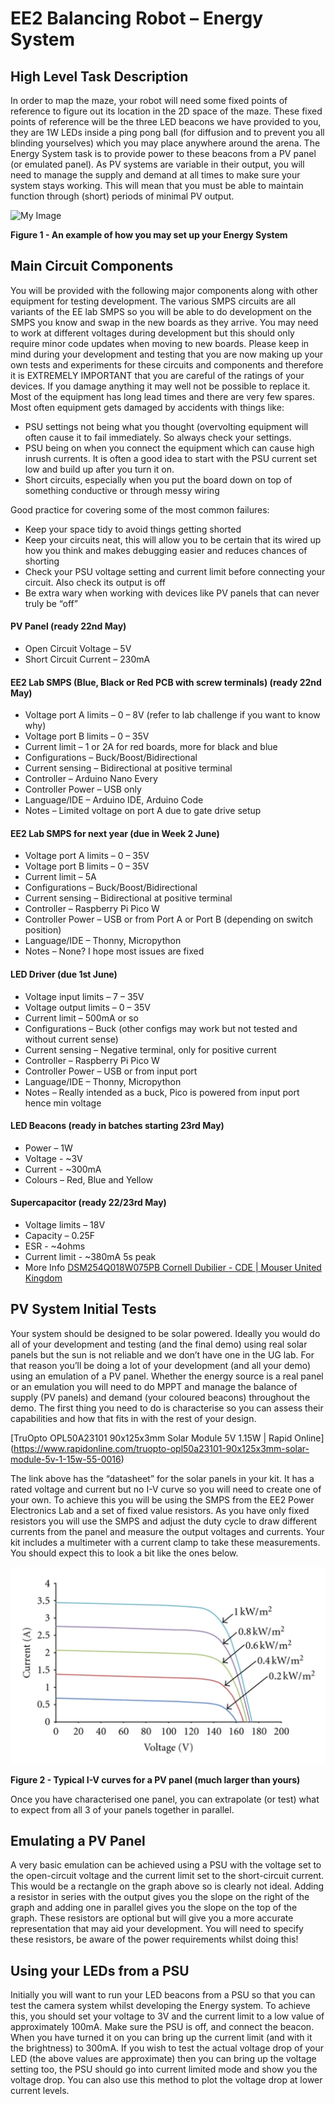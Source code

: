 # EE2 Balancing Robot – Energy System

## High Level Task Description
In order to map the maze, your robot will need some fixed points of reference to figure out its location in the 2D space of the maze. These fixed points of reference will be the three LED beacons we have provided to you, they are 1W LEDs inside a ping pong ball (for diffusion and to prevent you all blinding yourselves) which you may place anywhere around the arena.
The Energy System task is to provide power to these beacons from a PV panel (or emulated panel). As PV systems are variable in their output, you will need to manage the supply and demand at all times to make sure your system stays working. This will mean that you must be able to maintain function through (short) periods of minimal PV output.

![My Image](figure1.png)

__Figure 1 - An example of how you may set up your Energy System__

## Main Circuit Components
You will be provided with the following major components along with other equipment for testing development. The various SMPS circuits are all variants of the EE lab SMPS so you will be able to do development on the SMPS you know and swap in the new boards as they arrive. You may need to work at different voltages during development but this should only require minor code updates when moving to new boards.
Please keep in mind during your development and testing that you are now making up your own tests and experiments for these circuits and components and therefore it is EXTREMELY IMPORTANT that you are careful of the ratings of your devices. If you damage anything it may well not be possible to replace it. Most of the equipment has long lead times and there are very few spares.
Most often equipment gets damaged by accidents with things like:

- PSU settings not being what you thought (overvolting equipment will often cause it to fail immediately. So always check your settings.
- PSU being on when you connect the equipment which can cause high inrush currents. It is often a good idea to start with the PSU current set low and build up after you turn it on.
- Short circuits, especially when you put the board down on top of something conductive or through messy wiring

Good practice for covering some of the most common failures:

- Keep your space tidy to avoid things getting shorted
- Keep your circuits neat, this will allow you to be certain that its wired up how you think and makes debugging easier and reduces chances of shorting
- Check your PSU voltage setting and current limit before connecting your circuit. Also check its output is off
- Be extra wary when working with devices like PV panels that can never truly be “off”

#### PV Panel (ready 22nd May)
- Open Circuit Voltage – 5V
- Short Circuit Current – 230mA
#### EE2 Lab SMPS (Blue, Black or Red PCB with screw terminals) (ready 22nd May)
- Voltage port A limits – 0 – 8V (refer to lab challenge if you want to know why)
- Voltage port B limits – 0 – 35V
- Current limit – 1 or 2A for red boards, more for black and blue
- Configurations – Buck/Boost/Bidirectional
- Current sensing – Bidirectional at positive terminal
- Controller – Arduino Nano Every
- Controller Power – USB only
- Language/IDE – Arduino IDE, Arduino Code
- Notes – Limited voltage on port A due to gate drive setup
#### EE2 Lab SMPS for next year (due in Week 2 June)
- Voltage port A limits – 0 – 35V
- Voltage port B limits – 0 – 35V
- Current limit – 5A
- Configurations – Buck/Boost/Bidirectional
- Current sensing – Bidirectional at positive terminal
- Controller – Raspberry Pi Pico W
- Controller Power – USB or from Port A or Port B (depending on switch position)
- Language/IDE – Thonny, Micropython
- Notes – None? I hope most issues are fixed
#### LED Driver (due 1st June)
- Voltage input limits – 7 – 35V
- Voltage output limits – 0 – 35V
- Current limit – 500mA or so
- Configurations – Buck (other configs may work but not tested and without current sense)
- Current sensing – Negative terminal, only for positive current
-	Controller – Raspberry Pi Pico W
-	Controller Power – USB or from input port
-	Language/IDE – Thonny, Micropython
-	Notes – Really intended as a buck, Pico is powered from input port hence min voltage
#### LED Beacons (ready in batches starting 23rd May)
-	Power – 1W
-	Voltage - ~3V
-	Current - ~300mA
-	Colours – Red, Blue and Yellow
#### Supercapacitor (ready 22/23rd May)
-	Voltage limits – 18V
-	Capacity – 0.25F
-	ESR - ~4ohms
-	Current limit - ~380mA 5s peak
-	More Info [DSM254Q018W075PB Cornell Dubilier - CDE | Mouser United Kingdom]()

## PV System Initial Tests
Your system should be designed to be solar powered. Ideally you would do all of your development and testing (and the final demo) using real solar panels but the sun is not reliable and we don’t have one in the UG lab. For that reason you’ll be doing a lot of your development (and all your demo) using an emulation of a PV panel.
Whether the energy source is a real panel or an emulation you will need to do MPPT and manage the balance of supply (PV panels) and demand (your coloured beacons) throughout the demo.
The first thing you need to do is characterise so you can assess their capabilities and how that fits in with the rest of your design.

[TruOpto OPL50A23101 90x125x3mm Solar Module 5V 1.15W | Rapid Online] (https://www.rapidonline.com/truopto-opl50a23101-90x125x3mm-solar-module-5v-1-15w-55-0016)

The link above has the “datasheet” for the solar panels in your kit. It has a rated voltage and current but no I-V curve so you will need to create one of your own. To achieve this you will be using the SMPS from the EE2 Power Electronics Lab and a set of fixed value resistors. As you have only fixed resistors you will use the SMPS and adjust the duty cycle to draw different currents from the panel and measure the output voltages and currents. Your kit includes a multimeter with a current clamp to take these measurements. You should expect this to look a bit like the ones below.

![My Image](figure2.png)

__Figure 2 - Typical I-V curves for a PV panel  (much larger than yours)__

Once you have characterised one panel, you can extrapolate (or test) what to expect from all 3 of your panels together in parallel. 

## Emulating a PV Panel
A very basic emulation can be achieved using a PSU with the voltage set to the open-circuit voltage and the current limit set to the short-circuit current. This would be a rectangle on the graph above so is clearly not ideal. Adding a resistor in series with the output gives you the slope on the right of the graph and adding one in parallel gives you the slope on the top of the graph. These resistors are optional but will give you a more accurate representation that may aid your development. You will need to specify these resistors, be aware of the power requirements whilst doing this!
## Using your LEDs from a PSU
Initially you will want to run your LED beacons from a PSU so that you can test the camera system whilst developing the Energy system. To achieve this, you should set your voltage to 3V and the current limit to a low value of approximately 100mA. Make sure the PSU is off, and connect the beacon. When you have turned it on you can bring up the current limit (and with it the brightness) to 300mA. If you wish to test the actual voltage drop of your LED (the above values are approximate) then you can bring up the voltage setting too, the PSU should go into current limited mode and show you the voltage drop. You can also use this method to plot the voltage drop at lower current levels.
